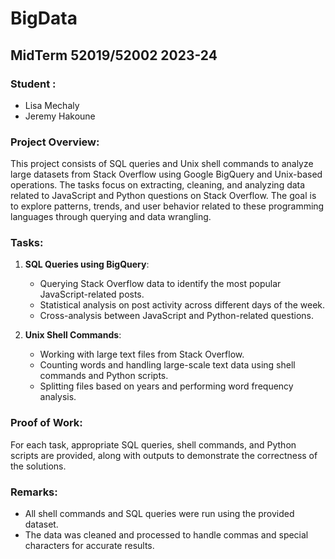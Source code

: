 # BigData

## MidTerm 52019/52002 2023-24

### Student :
- Lisa Mechaly
- Jeremy Hakoune

### Project Overview:
This project consists of SQL queries and Unix shell commands to analyze large datasets from Stack Overflow using Google BigQuery and Unix-based operations. The tasks focus on extracting, cleaning, and analyzing data related to JavaScript and Python questions on Stack Overflow. The goal is to explore patterns, trends, and user behavior related to these programming languages through querying and data wrangling.

### Tasks:

1. **SQL Queries using BigQuery**:
    - Querying Stack Overflow data to identify the most popular JavaScript-related posts.
    - Statistical analysis on post activity across different days of the week.
    - Cross-analysis between JavaScript and Python-related questions.

2. **Unix Shell Commands**:
    - Working with large text files from Stack Overflow.
    - Counting words and handling large-scale text data using shell commands and Python scripts.
    - Splitting files based on years and performing word frequency analysis.

### Proof of Work:
For each task, appropriate SQL queries, shell commands, and Python scripts are provided, along with outputs to demonstrate the correctness of the solutions.

### Remarks:
- All shell commands and SQL queries were run using the provided dataset.
- The data was cleaned and processed to handle commas and special characters for accurate results.

